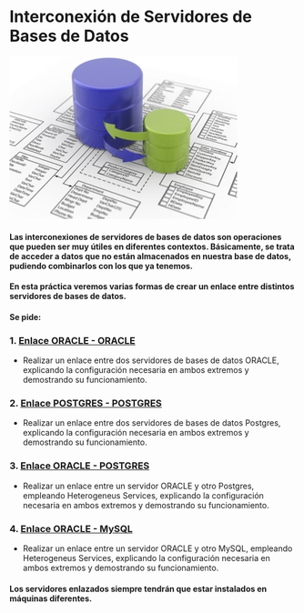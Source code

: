 # Interconexión de Servidores de Bases de Datos

![Interconexion](image/Inter.jpg)

#### Las interconexiones de servidores de bases de datos son operaciones que pueden ser muy útiles en diferentes contextos. Básicamente, se trata de acceder a datos que no están almacenados en nuestra base de datos, pudiendo combinarlos con los que ya tenemos.

#### En esta práctica veremos varias formas de crear un enlace entre distintos servidores de bases de datos.

#### Se pide:

### 1.  [Enlace ORACLE - ORACLE](https://github.com/MoralG/Interconexion_de_Servidores_de_BBDD/blob/master/Interconexiones.md#1-enlace-entre-servidor-oracle-y-servidor-oracle)
* Realizar un enlace entre dos servidores de bases de datos ORACLE, explicando la configuración necesaria en ambos extremos y demostrando su funcionamiento.

### 2. [Enlace POSTGRES - POSTGRES](https://github.com/MoralG/Interconexion_de_Servidores_de_BBDD/blob/master/Interconexiones.md#2-enlace-entre-servidor-postgres-y-servidor-postgres)
* Realizar un enlace entre dos servidores de bases de datos Postgres, explicando la configuración necesaria en ambos extremos y demostrando su funcionamiento.

### 3. [Enlace ORACLE - POSTGRES](https://github.com/MoralG/Interconexion_de_Servidores_de_BBDD/blob/master/Interconexiones.md#3-enlace-entre-servidor-oracle-y-servidor-postgres)
* Realizar un enlace entre un servidor ORACLE y otro Postgres, empleando Heterogeneus Services, explicando la configuración necesaria en ambos extremos y demostrando su funcionamiento.

### 4. [Enlace ORACLE - MySQL](https://github.com/MoralG/Interconexion_de_Servidores_de_BBDD/blob/master/Interconexiones.md#4-enlace-entre-servidor-oracle-y-servidor-mysql)
* Realizar un enlace entre un servidor ORACLE y otro MySQL, empleando Heterogeneus Services, explicando la configuración necesaria en ambos extremos y demostrando su funcionamiento.
      
#### Los servidores enlazados siempre tendrán que estar instalados en máquinas diferentes.
